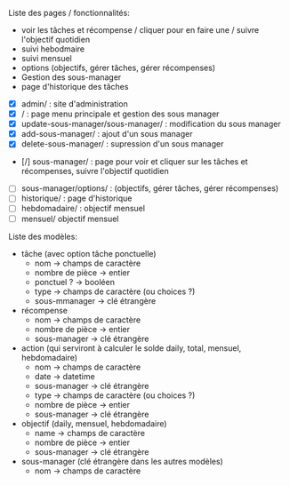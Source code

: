 Liste des pages / fonctionnalités:
- voir les tâches et récompense / cliquer pour en faire une / suivre l'objectif quotidien
- suivi hebodmaire
- suivi mensuel
- options (objectifs, gérer tâches, gérer récompenses)
- Gestion des sous-manager
- page d'historique des tâches

- [x] admin/ : site d'administration
- [x] / : page menu principale et gestion des sous manager
- [x] update-sous-manager/sous-manager/ : modification du sous manager
- [x] add-sous-manager/ : ajout d'un sous manager
- [x] delete-sous-manager/ : supression d'un sous manager
- [/] sous-manager/ : page pour voir et cliquer sur les tâches et récompenses, suivre l'objectif quotidien
- [ ] sous-manager/options/ : (objectifs, gérer tâches, gérer récompenses)
- [ ] historique/ : page d'historique
- [ ] hebdomadaire/ : objectif mensuel
- [ ] mensuel/ objectif mensuel

Liste des modèles:
- tâche (avec option tâche ponctuelle)
  - nom -> champs de caractère
  - nombre de pièce -> entier
  - ponctuel ? -> booléen
  - type -> champs de caractère (ou choices ?)
  - sous-mmanager -> clé étrangère
- récompense
  - nom -> champs de caractère
  - nombre de pièce -> entier
  - sous-manager -> clé étrangère
- action (qui serviront à calculer le solde daily, total, mensuel, hebdomadaire)
  - nom -> champs de caractère
  - date -> datetime
  - sous-manager -> clé étrangère
  - type -> champs de caractère (ou choices ?)
  - nombre de pièce -> entier
  - sous-manager -> clé étrangère
- objectif (daily, mensuel, hebdomadaire)
  - name -> champs de caractère
  - nombre de pièce -> entier
  - sous-manager -> clé étrangère
- sous-manager (clé étrangère dans les autres modèles)
  - nom -> champs de caractère